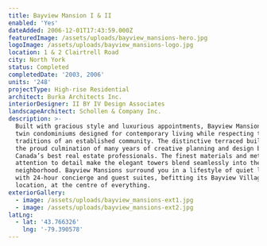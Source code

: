 ```yaml
---
title: Bayview Mansion I & II
enabled: 'Yes'
dateAdded: 2006-12-01T17:43:59.000Z
featuredImage: /assets/uploads/bayview_mansions-hero.jpg
logoImage: /assets/uploads/bayview_mansions-logo.jpg
location: 1 & 2 Clairtrell Road
city: North York
status: Completed
completedDate: '2003, 2006'
units: '248'
projectType: High-rise Residential
architect: Burka Architects Inc.
interiorDesigner: II BY IV Design Associates
landscapeArchitect: Schollen & Company Inc.
description: >-
  Built with gracious style and luxurious appointments, Bayview Mansions are
  twin condominiums designed for contemporary living while respecting the
  traditions of an established community. The distinctive terraced buildings are
  the proud culmination of many years of creative planning and design by some of
  Canada’s best real estate professionals. The finest materials and meticulous
  attention to detail make the elegant towers blend seamlessly into the
  neighborhood. Bayview Mansions surround you in a lifestyle of quiet luxury
  with 24-hour concierge and guest suites, befitting its Bayview Village
  location, at the centre of everything.
exteriorGallery:
  - image: /assets/uploads/bayview_mansions-ext1.jpg
  - image: /assets/uploads/bayview_mansions-ext2.jpg
latLng:
  - lat: '43.766326'
    lng: '-79.390578'
---
```



